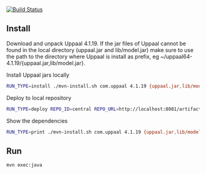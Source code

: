 [![Build Status](https://travis-ci.org/gkuiper/uppaal-api.svg?branch=master)](https://travis-ci.org/gkuiper/uppaal-api)

## Install
Download and unpack Uppaal 4.1.19. If the jar files of Uppaal cannot be found in the local directory (uppaal.jar and lib/model.jar) make sure to use the path to the directory where Uppaal is install as prefix, eg ~/uppaal64-4.1.19/{uppaal.jar,lib/model.jar}.

Install Uppaal jars locally
```bash
RUN_TYPE=install ./mvn-install.sh com.uppaal 4.1.19 {uppaal.jar,lib/model.jar}
```

Deploy to local repository
```bash
RUN_TYPE=deploy REPO_ID=central REPO_URL=http://localhost:8081/artifactory/libs-release ./mvn-install.sh com.uppaal 4.1.19 {uppaal.jar,lib/model.jar}
```

Show the dependencies
```bash
RUN_TYPE=print ./mvn-install.sh com.uppaal 4.1.19 {uppaal.jar,lib/model.jar}
```

## Run

```bash
mvn exec:java
```
